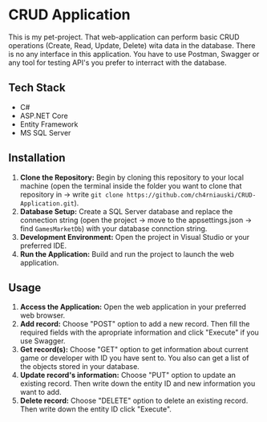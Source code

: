 # CRUD Application

This is my pet-project. That web-application can perform basic CRUD operations (Create, Read, Update, Delete) wita data in the database. There is no any interface in this application. You have to use Postman, Swagger or any tool for testing API's you prefer to interract with the database.

## Tech Stack

- C#
- ASP.NET Core
- Entity Framework
- MS SQL Server

## Installation

1. **Clone the Repository:** Begin by cloning this repository to your local machine (open the terminal inside the folder you want to clone that repository in -> write `git clone https://github.com/ch4rniauski/CRUD-Application.git`).
2. **Database Setup:** Create a SQL Server database and replace the connection string (open the project -> move to the appsettings.json -> find `GamesMarketDb`) with your database connction string.
3. **Development Environment:** Open the project in Visual Studio or your preferred IDE.
4. **Run the Application:** Build and run the project to launch the web application.

## Usage

1. **Access the Application:** Open the web application in your preferred web browser.
2. **Add record:** Choose "POST" option to add a new record. Then fill the required fields with the apropriate information and click "Execute" if you use Swagger.
3. **Get record(s):** Choose "GET" option to get information about current game or developer with ID you have sent to. You also can get a list of the objects stored in your database.
4. **Update record's information:** Choose "PUT" option to update an existing record. Then write down the entity ID and new information you want to add.
5. **Delete record:** Choose "DELETE" option to delete an existing record. Then write down the entity ID click "Execute".
